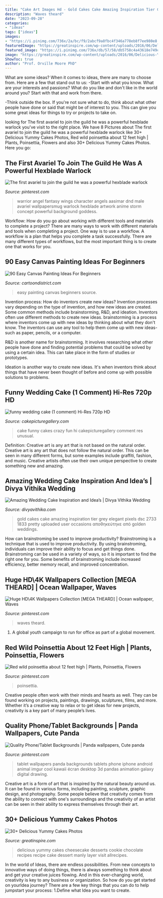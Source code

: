 ```yaml
---
title: "Cake Art Images Hd - Gold Cakes Cake Amazing Inspiration Tier Grey Elegant Pixels Dsc 2733 1833 Pretty Uploaded User Occasions αποθηκεύτηκε από Golden Weddings"
description: "Waves theard"
date: "2023-09-28"
categories:
- "ideas"
tags: ["ideas"]
images:
- "https://i.pinimg.com/736x/2a/bc/f9/2abcf9a8fbc4f346a778eb8f7ee980e8.jpg"
featuredImage: "https://greatinspire.com/wp-content/uploads/2016/06/Delicious-Yummy-Cakes-7.jpg"
featured_image: "https://i.pinimg.com/736x/db/57/58/db5758c4a43618e749cee4d73c944fe0--poinsettia-hawaii.jpg"
image: "https://greatinspire.com/wp-content/uploads/2016/06/Delicious-Yummy-Cakes-7.jpg"
ShowToc: true
author: "Prof. Orville Moore PhD"
---
```



What are some ideas?
When it comes to ideas, there are many to choose from. Here are a few that stand out to us:
-Start with what you know. What are your interests and passions? What do you like and don't like in the world around you? Start with that and work from there.

-Think outside the box. If you're not sure what to do, think about what other people have done or said that might be of interest to you. This can give you some great ideas for things to try or projects to take on.

	

		
looking for The first avariel to join the guild he was a powerful hexblade warlock you've visit to the right place. We have 8 Pictures about The first avariel to join the guild he was a powerful hexblade warlock like 30+ Delicious Yummy Cakes Photos, Red wild poinsettia about 12 feet high | Plants, Poinsettia, Flowers and also 30+ Delicious Yummy Cakes Photos. Here you go:
		
    
## The First Avariel To Join The Guild He Was A Powerful Hexblade Warlock

<img loading=lazy src="https://i.pinimg.com/736x/53/fc/87/53fc87dbd3edd6002fb5128db0c1f093.jpg" onerror="this.onerror=null;this.src='https://tse1.mm.bing.net/th?id=OIP.9X9q_qRgsiKRiTe4XGMiEQHaMW&amp;pid=15.1';" alt="The first avariel to join the guild he was a powerful hexblade warlock">

_Source: pinterest.com_

>warrior angel fantasy wings character angels aasimar dnd male avariel wallpapersmug warlock hexblade artwork anime storm concept powerful background goddess. 

	

Workflow: How do you go about working with different tools and materials to complete a project?
There are many ways to work with different materials and tools when completing a project. One way is to use a workflow. A workflow is a plan that helps you complete a task successfully. There are many different types of workflows, but the most important thing is to create one that works for you.

    
## 90 Easy Canvas Painting Ideas For Beginners

<img loading=lazy src="http://www.cartoondistrict.com/wp-content/uploads/2017/06/Easy-Canvas-Painting-Ideas-For-Beginners14-1.jpg" onerror="this.onerror=null;this.src='https://tse4.mm.bing.net/th?id=OIP.FHaDAuy51KKQGFrNYrTWLQHaJ4&amp;pid=15.1';" alt="90 Easy Canvas Painting Ideas For Beginners">

_Source: cartoondistrict.com_

>easy painting canvas beginners source. 

	

Invention process: How do inventors create new ideas?
Invention processes vary depending on the type of invention, and how new ideas are created. Some common methods include brainstorming, R&D, and ideation. Inventors often use different methods to create new ideas.
 brainstorming is a process where inventors come up with new ideas by thinking about what they don't know. The inventors can use any tool to help them come up with new ideas- such as paper, pencils, or a computer.

R&D is another name for brainstorming. It involves researching what other people have done and finding potential problems that could be solved by using a certain idea. This can take place in the form of studies or prototypes.

Ideation is another way to create new ideas. It's when inventors think about things that have never been thought of before and come up with possible solutions to problems.

    
## Funny Wedding Cake (1 Comment) Hi-Res 720p HD

<img loading=lazy src="https://www.cakepicturegallery.com/d/1104-3/cake37.jpg" onerror="this.onerror=null;this.src='https://tse4.mm.bing.net/th?id=OIP.e8grjBLVLM-5sza8XgH8TQAAAA&amp;pid=15.1';" alt="funny wedding cake (1 comment) Hi-Res 720p HD">

_Source: cakepicturegallery.com_

>cake funny cakes crazy fun hi cakepicturegallery comment res unusual. 

	

Definition: Creative art is any art that is not based on the natural order.
Creative art is any art that does not follow the natural order. This can be seen in many different forms, but some examples include graffiti, fashion, and music. Creative artists often use their own unique perspective to create something new and amazing.

    
## Amazing Wedding Cake Inspiration And Idea’s | Divya Vithika Wedding

<img loading=lazy src="http://www.divyavithika.com/wp-content/uploads/2015/06/blackwhite-and-grey-cakes-46.5.jpg" onerror="this.onerror=null;this.src='https://tse2.mm.bing.net/th?id=OIP.AFey4vRDEwB2VrHzWOPs8AHaLC&amp;pid=15.1';" alt="Amazing Wedding Cake Inspiration and Idea’s | Divya Vithika Wedding">

_Source: divyavithika.com_

>gold cakes cake amazing inspiration tier grey elegant pixels dsc 2733 1833 pretty uploaded user occasions αποθηκεύτηκε από golden weddings. 

	

How can brainstroming be used to improve productivity?
Brainstroming is a technique that is used to improve productivity. By using brainstroming, individuals can improve their ability to focus and get things done. Brainstroming can be used in a variety of ways, so it is important to find the right one for you. Some benefits of brainstroming include increased efficiency, better memory recall, and improved concentration.

    
## Huge HD\4K Wallpapers Collection [MEGA THEARD] | Ocean Wallpaper, Waves

<img loading=lazy src="https://i.pinimg.com/736x/2a/bc/f9/2abcf9a8fbc4f346a778eb8f7ee980e8.jpg" onerror="this.onerror=null;this.src='https://tse2.mm.bing.net/th?id=OIP.0S8p3Yaw1_w8IyVCpBq27AHaLH&amp;pid=15.1';" alt="Huge HD\4K Wallpapers Collection [MEGA THEARD] | Ocean wallpaper, Waves">

_Source: pinterest.com_

>waves theard. 

	

1. A global youth campaign to run for office as part of a global movement. 

    
## Red Wild Poinsettia About 12 Feet High | Plants, Poinsettia, Flowers

<img loading=lazy src="https://i.pinimg.com/736x/db/57/58/db5758c4a43618e749cee4d73c944fe0--poinsettia-hawaii.jpg" onerror="this.onerror=null;this.src='https://tse4.mm.bing.net/th?id=OIP.n51DQhPdpIiCflGMfKdgfwHaJ3&amp;pid=15.1';" alt="Red wild poinsettia about 12 feet high | Plants, Poinsettia, Flowers">

_Source: pinterest.com_

>poinsettia. 

	

Creative people often work with their minds and hearts as well. They can be found working on projects, paintings, drawings, sculptures, films, and more. Whether it’s a creative way to relax or to get ideas for new projects, creativity is a key part of many people’s lives.

    
## Quality Phone/Tablet Backgrounds | Panda Wallpapers, Cute Panda

<img loading=lazy src="https://i.pinimg.com/736x/f3/88/5c/f3885ce09c52c9c3eeedf49e9be87e5f--live-wallpapers-desktop-wallpapers.jpg" onerror="this.onerror=null;this.src='https://tse2.mm.bing.net/th?id=OIP.FkG57qDFa4jPR9lkoEqVjAHaNC&amp;pid=15.1';" alt="Quality Phone/Tablet Backgrounds | Panda wallpapers, Cute panda">

_Source: pinterest.com_

>tablet wallpapers panda backgrounds tablets phone iphone android animal imgur cool kawaii écran desktop 3d pandas animation galaxy digital drawing. 

	

Creative art is a form of art that is inspired by the natural beauty around us. It can be found in various forms, including painting, sculpture, graphic design, and photography. Some people believe that creativity comes from the ability to connect with one's surroundings and the creativity of an artist can be seen in their ability to express themselves through their art.

    
## 30+ Delicious Yummy Cakes Photos

<img loading=lazy src="https://greatinspire.com/wp-content/uploads/2016/06/Delicious-Yummy-Cakes-7.jpg" onerror="this.onerror=null;this.src='https://tse1.mm.bing.net/th?id=OIP.AOJZ9kK7wEdjPllyy2XX3gHaLH&amp;pid=15.1';" alt="30+ Delicious Yummy Cakes Photos">

_Source: greatinspire.com_

>delicious yummy cakes cheesecake desserts cookie chocolate recipes recipe cake dessert manly layer visit allrecipes. 

	

In the world of Ideas, there are endless possibilities. From new concepts to innovative ways of doing things, there is always something to think about and get your creative juices flowing. And in this ever-changing world, creativity is key to any business or organization. So how do you get started on yourIdea journey? There are a few key things that you can do to help jumpstart your process: 1.Define what Idea you want to create.

